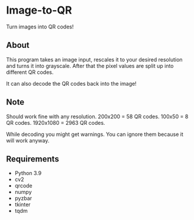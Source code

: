 # Image-to-QR
Turn images into QR codes!

## About
This program takes an image input, rescales it to your desired resolution and turns it into grayscale. After that the pixel values are split up into different QR codes.
 
It can also decode the QR codes back into the image!
 
## Note
Should work fine with any resolution. 200x200 = 58 QR codes. 100x50 = 8 QR codes. 1920x1080 = 2963 QR codes.

While decoding you might get warnings. You can ignore them because it will work anyway.
## Requirements

- Python 3.9
- cv2
- qrcode
- numpy
- pyzbar
- tkinter
- tqdm
